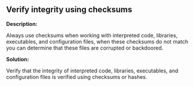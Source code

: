 
Verify integrity using checksums
-------

**Description:**

Always use checksums when working with interpreted code, libraries, executables, 
and configuration files, when these checksums do not match you can determine that 
these files are corrupted or backdoored.


**Solution:**

Verify that the integrity of interpreted code, libraries, executables, and configuration
files is verified using checksums or hashes.
